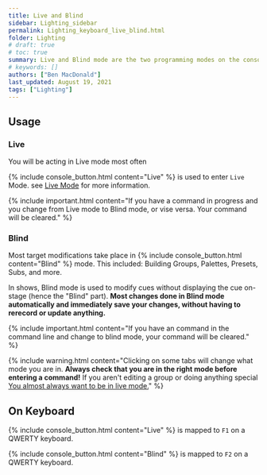 ```yaml
---
title: Live and Blind
sidebar: Lighting_sidebar
permalink: Lighting_keyboard_live_blind.html
folder: Lighting
# draft: true
# toc: true
summary: Live and Blind mode are the two programming modes on the console. In live mode, commands you run are immediately displayed on stage, while in blind mode, changes you make are done silently in the background.
# keywords: []
authors: ["Ben MacDonald"]
last_updated: August 19, 2021
tags: ["Lighting"]
---
```


## Usage

### Live
You will be acting in Live mode most often

{% include console_button.html content="Live" %} is used to enter `Live` Mode. see [Live Mode](./WIP.html) for more information.

{% include important.html content="If you have a command in progress and you change from Live mode to Blind mode, or vise versa. Your command will be cleared." %}

### Blind
Most target modifications take place in {% include console_button.html content="Blind" %} mode. This included: Building Groups, Palettes, Presets, Subs, and more.

In shows, Blind mode is used to modify cues without displaying the cue on-stage (hence the "Blind" part). **Most changes done in Blind mode automatically and immediately save your changes, without having to rerecord or update anything.**

{% include important.html content="If you have an command in the command line and change to blind mode, your command will be cleared." %}

{% include warning.html content="Clicking on some tabs will change what mode you are in. <b>Always check that you are in the right mode before entering a command!</b> If you aren't editing a group or doing anything special <u>You almost always want to be in live mode.</u>" %}


## On Keyboard
{% include console_button.html content="Live" %} is mapped to `F1` on a QWERTY keyboard.

{% include console_button.html content="Blind" %} is mapped to `F2` on a QWERTY keyboard.